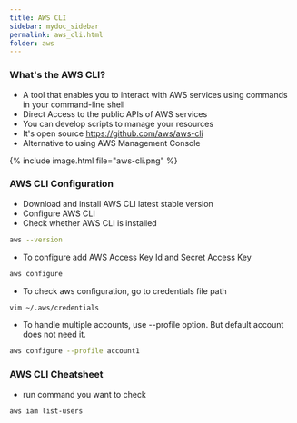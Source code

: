 ```yaml
---
title: AWS CLI
sidebar: mydoc_sidebar
permalink: aws_cli.html
folder: aws
---
```


### What's the AWS CLI?

- A tool that enables you to interact with AWS services using commands in your command-line shell
- Direct Access to the public APIs of AWS services
- You can develop scripts to manage your resources
- It's open source https://github.com/aws/aws-cli
- Alternative to using AWS Management Console

{% include image.html file="aws-cli.png" %}

### AWS CLI Configuration

- Download and install AWS CLI latest stable version
- Configure AWS CLI
- Check whether AWS CLI is installed
```bash
aws --version
```

- To configure add AWS Access Key Id and Secret Access Key
```bash
aws configure
```

- To check aws configuration, go to credentials file path
```bash
vim ~/.aws/credentials
```

- To handle multiple accounts, use --profile option. But default account does not need it.
```bash
aws configure --profile account1
```

### AWS CLI Cheatsheet
- run command you want to check
```bash
aws iam list-users
```